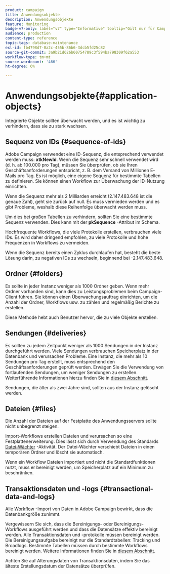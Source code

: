 ```yaml
---
product: campaign
title: Anwendungsobjekte
description: Anwendungsobjekte
feature: Monitoring
badge-v7-only: label="v7" type="Informative" tooltip="Gilt nur für Campaign Classic v7"
audience: production
content-type: reference
topic-tags: database-maintenance
exl-id: fb4798d7-0a2c-455b-86b6-3dcb5fd25c82
source-git-commit: 3a9b21d626b60754789c3f594ba798309f62a553
workflow-type: tm+mt
source-wordcount: '466'
ht-degree: 6%

---
```


# Anwendungsobjekte{#application-objects}



Integrierte Objekte sollten überwacht werden, und es ist wichtig zu verhindern, dass sie zu stark wachsen.

## Sequenz von IDs {#sequence-of-ids}

Adobe Campaign verwendet eine ID-Sequenz, die entsprechend verwendet werden muss: **xtkNewId**. Wenn die Sequenz sehr schnell verwendet wird (d. h. ab 100.000 pro Tag), müssen Sie überprüfen, ob sie Ihren Geschäftsanforderungen entspricht, z. B. dem Versand von Millionen E-Mails pro Tag. Es ist möglich, eine eigene Sequenz für bestimmte Tabellen zu definieren. Sie können einen Workflow zur Überwachung der ID-Nutzung einrichten.

Wenn die Sequenz mehr als 2 Milliarden erreicht (2.147.483.648 ist die genaue Zahl), geht sie zurück auf null. Es muss vermieden werden und es gibt Probleme, weshalb diese Reihenfolge überwacht werden muss.

Um dies bei großen Tabellen zu verhindern, sollten Sie eine bestimmte Sequenz verwenden. Dies kann mit der **pkSequence** -Attribut im Schema.

Hochfrequente Workflows, die viele Protokolle erstellen, verbrauchen viele IDs. Es wird daher dringend empfohlen, zu viele Protokolle und hohe Frequenzen in Workflows zu vermeiden.

Wenn die Sequenz bereits einen Zyklus durchlaufen hat, besteht die beste Lösung darin, zu negativen IDs zu wechseln, beginnend bei -2.147.483.648.

## Ordner {#folders}

Es sollte in jeder Instanz weniger als 1000 Ordner geben. Wenn mehr Ordner vorhanden sind, kann dies zu Leistungsproblemen beim Campaign-Client führen. Sie können einen Überwachungsauftrag einrichten, um die Anzahl der Ordner, Workflows usw. zu zählen und regelmäßig Berichte zu erstellen.

Diese Methode hebt auch Benutzer hervor, die zu viele Objekte erstellen.

## Sendungen {#deliveries}

Es sollten zu jedem Zeitpunkt weniger als 1000 Sendungen in der Instanz durchgeführt werden. Viele Sendungen verbrauchen Speicherplatz in der Datenbank und verursachen Probleme. Eine Instanz, die mehr als 10 Sendungen pro Tag erstellt, muss entsprechend den Geschäftsanforderungen geprüft werden. Erwägen Sie die Verwendung von fortlaufenden Sendungen, um weniger Sendungen zu erstellen. Weiterführende Informationen hierzu finden Sie in [diesem Abschnitt](../../workflow/using/continuous-delivery.md).

Sendungen, die älter als zwei Jahre sind, sollten aus der Instanz gelöscht werden.

## Dateien {#files}

Die Anzahl der Dateien auf der Festplatte des Anwendungsservers sollte nicht unbegrenzt steigen.

Import-Workflows erstellen Dateien und verursachen so eine Festplattenerweiterung. Dies lässt sich durch Verwendung des Standards [Datei-Wächter](../../workflow/using/file-collector.md) -Aktivität. Der Datei-Wächter verschiebt Dateien in einen temporären Ordner und löscht sie automatisch.

Wenn ein Workflow Dateien importiert und nicht die Standardfunktionen nutzt, muss er bereinigt werden, um Speicherplatz auf ein Minimum zu beschränken.

## Transaktionsdaten und -logs {#transactional-data-and-logs}

Alle [Workflow](../../workflow/using/data-life-cycle.md#work-table) -Import von Daten in Adobe Campaign bewirkt, dass die Datenbankgröße zunimmt.

Vergewissern Sie sich, dass die Bereinigungs- oder Bereinigungs-Workflows ausgeführt werden und dass die Datensätze effektiv bereinigt werden. Alle Transaktionsdaten und -protokolle müssen bereinigt werden. Die Bereinigungsaufgabe bereinigt nur die Standardtabellen: Tracking und Broadlogs. Bestimmte Tabellen müssen durch bestimmte Workflows bereinigt werden. Weitere Informationen finden Sie in [diesem Abschnitt](../../workflow/using/monitoring-workflow-execution.md#purging-the-logs).

Achten Sie auf Alterungsdaten von Transaktionsdaten, indem Sie das älteste Erstellungsdatum der Datensätze überprüfen.
